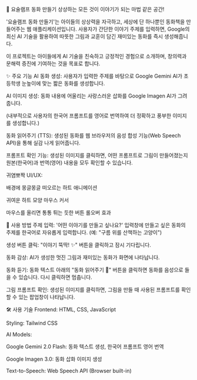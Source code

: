 🎨 요술램프 동화 만들기
상상하는 모든 것이 이야기가 되는 마법 같은 공간!

'요술램프 동화 만들기'는 아이들의 상상력을 자극하고, 세상에 단 하나뿐인 동화책을 만들어주는 웹 애플리케이션입니다. 사용자가 간단한 이야기 주제를 입력하면, Google의 최신 AI 기술을 활용하여 따뜻한 그림과 교훈이 담긴 재미있는 동화를 즉시 생성해줍니다.

이 프로젝트는 아이들에게 AI 기술을 친숙하고 긍정적인 경험으로 소개하며, 창의력과 문해력 증진에 기여하는 것을 목표로 합니다.

✨ 주요 기능
AI 동화 생성: 사용자가 입력한 주제를 바탕으로 Google Gemini AI가 초등학생 눈높이에 맞는 짧은 동화를 생성합니다.

AI 이미지 생성: 동화 내용에 어울리는 사랑스러운 삽화를 Google Imagen AI가 그려줍니다.

(내부적으로 사용자의 한국어 프롬프트를 영어로 번역하여 더 정확하고 풍부한 이미지를 생성합니다.)

동화 읽어주기 (TTS): 생성된 동화를 웹 브라우저의 음성 합성 기능(Web Speech API)을 통해 실감 나게 읽어줍니다.

프롬프트 확인 기능: 생성된 이미지를 클릭하면, 어떤 프롬프트로 그림이 만들어졌는지 원본(한국어)과 번역(영어) 내용을 모두 확인할 수 있습니다.

귀염뽀짝 UI/UX:

배경에 몽글몽글 떠오르는 하트 애니메이션

귀여운 하트 모양 마우스 커서

마우스를 올리면 통통 튀는 듯한 버튼 롤오버 효과

🚀 사용 방법
주제 입력: '어떤 이야기를 만들고 싶나요?' 입력창에 만들고 싶은 동화의 주제를 한국어로 자유롭게 입력합니다. (예: "구름 위를 산책하는 고양이")

생성 버튼 클릭: "이야기 뚝딱! ✨" 버튼을 클릭하고 잠시 기다립니다.

동화 감상: AI가 생성한 멋진 그림과 재미있는 동화가 화면에 나타납니다.

동화 듣기: 동화 텍스트 아래의 "동화 읽어주기 📢" 버튼을 클릭하면 동화를 음성으로 들을 수 있습니다. 다시 클릭하면 멈춥니다.

그림 프롬프트 확인: 생성된 이미지를 클릭하면, 그림을 만들 때 사용된 프롬프트를 확인할 수 있는 팝업창이 나타납니다.

🛠️ 사용 기술
Frontend: HTML, CSS, JavaScript

Styling: Tailwind CSS

AI Models:

Google Gemini 2.0 Flash: 동화 텍스트 생성, 한국어 프롬프트 영어 번역

Google Imagen 3.0: 동화 삽화 이미지 생성

Text-to-Speech: Web Speech API (Browser built-in)